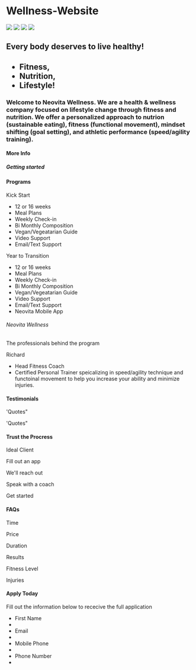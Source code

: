 # Wellness-Website

<img src = "https://images.unsplash.com/photo-1502139214982-d0ad755818d8?ixlib=rb-1.2.1&ixid=eyJhcHBfaWQiOjEyMDd9&auto=format&fit=crop&w=500&q=60">

<img src = "https://images.unsplash.com/photo-1550345332-09e3ac987658?ixlib=rb-1.2.1&auto=format&fit=crop&w=500&q=60">

<img src = "https://images.unsplash.com/photo-1490818387583-1baba5e638af?ixlib=rb-1.2.1&ixid=eyJhcHBfaWQiOjEyMDd9&auto=format&fit=crop&w=500&q=60">
  
  
<img src = "https://images.unsplash.com/photo-1486485764572-92b96f21882a?ixlib=rb-1.2.1&ixid=eyJhcHBfaWQiOjEyMDd9&auto=format&fit=crop&w=500&q=60">

<h2> Every body deserves to live healthy!<h2>
  
  <ul> <strong>
    <li> Fitness,
    <li> Nutrition,
    <li> Lifestyle!
  </strong> </ul>
  

<h3> Welcome to Neovita Wellness. We are a health & wellness company focused on lifestyle change through fitness and nutrition. We offer a personalized approach to nutrion (sustainable eating), fitness (functional movement), mindset shifting (goal setting), and athletic performance (speed/agility training).</h3>

<h4> More Info</h4>

<h5> Getting started </h5>

<h4> Programs </h4> <!-- page 2 -->

<p> Kick Start </p>
  <ul>
    <li> 12 or 16 weeks
    <li> Meal Plans 
    <li> Weekly Check-in
    <li> Bi Monthly  Composition 
    <li> Vegan/Vegeatarian Guide 
    <li> Video Support
    <li> Email/Text Support 
  </ul>
  
<p> Year to Transition </p>
  <ul>
    <li> 12 or 16 weeks
    <li> Meal Plans 
    <li> Weekly Check-in
    <li> Bi Monthly  Composition 
    <li> Vegan/Vegeatarian Guide 
    <li> Video Support
    <li> Email/Text Support 
    <li> Neovita Mobile App
  </ul>
  
 <h6> Neovita Wellness </h6> <!-- page 3 -->
 
 <p> The professionals behind the program </p>
 
 <p> Richard </p>
    <ul>
       <li> Head Fitness Coach 
       <li> Certified Personal Trainer speicalizing in speed/agility technique and functoinal movement to help you increase your ability and minimize injuries. 
    </ul>
    
<h4> Testimonials </h4> <!-- page 4 -->

<p> 'Quotes" <p>
<p> 'Quotes" <p>


<h4> Trust the Procress </h4> <!-- page 5 -->
<p> Ideal Client <p>
<p> Fill out an app <p>
<p> We'll reach out <p>
<p> Speak with a coach <p>
<p> Get started <p>

<h4> FAQs </h4> <!-- page 6 -->
<p> Time <p>
<p> Price <p>
<p> Duration <p>
<p> Results <p>
<p> Fitness Level <p>
<p> Injuries <p>
 
<h4> Apply Today </h4> <!-- page 7 -->
<p> Fill out the information below to rececive the full application <p>
  <ul>
      <li> First Name <li>
      <li> Email <li>
      <li> Mobile Phone <li>
      <li> Phone Number <li>
  <ul>

